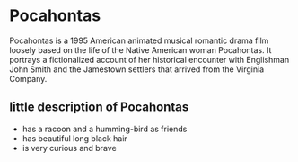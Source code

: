 # Pocahontas

Pocahontas is a 1995 American animated musical romantic drama film loosely based on the life of the Native American woman Pocahontas. It portrays a fictionalized account of her historical encounter with Englishman John Smith and the Jamestown settlers that arrived from the Virginia Company.

## little description of Pocahontas 
* has a racoon and a humming-bird as friends
* has beautiful long black hair
* is very curious and brave